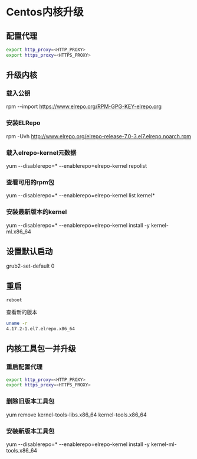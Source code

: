 # Centos内核升级
## 配置代理
```sh
export http_proxy=<HTTP_PROXY>
export https_proxy=<HTTPS_PROXY>
```
## 升级内核

### 载入公钥
rpm --import https://www.elrepo.org/RPM-GPG-KEY-elrepo.org
### 安装ELRepo
rpm -Uvh http://www.elrepo.org/elrepo-release-7.0-3.el7.elrepo.noarch.rpm
### 载入elrepo-kernel元数据
yum --disablerepo=\* --enablerepo=elrepo-kernel repolist
### 查看可用的rpm包
yum --disablerepo=\* --enablerepo=elrepo-kernel list kernel*
### 安装最新版本的kernel
yum --disablerepo=\* --enablerepo=elrepo-kernel install -y kernel-ml.x86_64
## 设置默认启动
grub2-set-default 0

## 重启
```sh
reboot
```
查看新的版本
```sh
uname -r
4.17.2-1.el7.elrepo.x86_64
```
## 内核工具包一并升级

### 重启配置代理
```sh
export http_proxy=<HTTP_PROXY>
export https_proxy=<HTTPS_PROXY>
```
### 删除旧版本工具包
yum remove kernel-tools-libs.x86_64 kernel-tools.x86_64
### 安装新版本工具包
yum --disablerepo=\* --enablerepo=elrepo-kernel install -y kernel-ml-tools.x86_64


